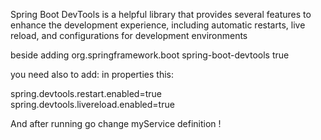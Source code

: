 Spring Boot DevTools is a helpful library that provides several features to enhance the development experience, 
including automatic restarts, live reload, and configurations for development environments

beside adding
<dependency>
<groupId>org.springframework.boot</groupId>
<artifactId>spring-boot-devtools</artifactId>
<optional>true</optional>
</dependency>

you need also to add:
in properties this:

spring.devtools.restart.enabled=true
spring.devtools.livereload.enabled=true

And after running go change myService definition !
